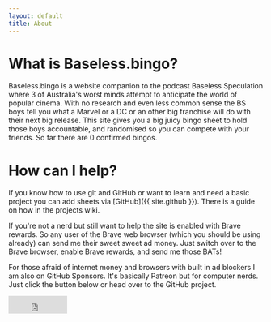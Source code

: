 ```yaml
---
layout: default
title: About
---
```

# What is Baseless.bingo?
Baseless.bingo is a website companion to the podcast Baseless Speculation where 3 of Australia's worst minds attempt to anticipate the world of popular cinema. With no research and even less common sense the BS boys tell you what a Marvel or a DC or an other big franchise will do with their next big release. This site gives you a big juicy bingo sheet to hold those boys accountable, and randomised so you can compete with your friends. So far there are 0 confirmed bingos.

# How can I help?
If you know how to use git and GitHub or want to learn and need a basic project you can add sheets via [GitHub]({{ site.github }}). There is a guide on how in the projects wiki.

If you're not a nerd but still want to help the site is enabled with Brave rewards. So any user of the Brave web browser (which you should be using already) can send me their sweet sweet ad money. Just switch over to the Brave browser, enable Brave rewards, and send me those BATs!

For those afraid of internet money and browsers with built in ad blockers I am also on GitHub Sponsors. It's basically Patreon but for computer nerds. Just click the button below or head over to the GitHub project.

<iframe src="https://github.com/sponsors/LukeOssevoort/button" title="Sponsor LukeOssevoort" height="35" width="116" style="border: 0;"></iframe>